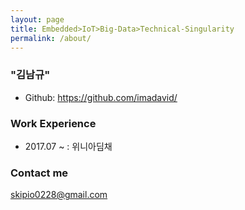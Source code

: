 ```yaml
---
layout: page
title: Embedded>IoT>Big-Data>Technical-Singularity
permalink: /about/
---
```


### "김남규"
- Github: https://github.com/imadavid/     

### Work Experience

- 2017.07 ~        : 위니아딤채

### Contact me

[skipio0228@gmail.com](mailto:email@domain.com)